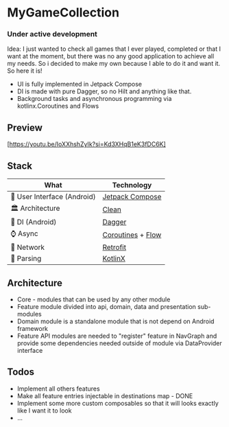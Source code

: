 # MyGameCollection

### Under active development

Idea: I just wanted to check all games that I ever played, completed or that I want at the moment, but there was no any good application to achieve all my needs.
So i decided to make my own because I able to do it and want it. So here it is!

- UI is fully implemented in Jetpack Compose
- DI is made with pure Dagger, so no Hilt and anything like that.
- Background tasks and asynchronous programming via kotlinx.Coroutines and Flows

## Preview

[https://youtu.be/IoXXhshZyIk?si=Kd3XHqB1eK3fDC6K]


## Stack

|What|Technology|
|-|-|
|🔘 User Interface (Android)|[Jetpack Compose](https://developer.android.com/jetpack/compose)|
|🏛 Architecture|[Clean](https://blog.cleancoder.com/uncle-bob/2012/08/13/the-clean-architecture.html)|
|💉 DI (Android)|[Dagger](https://dagger.dev/dev-guide/)|
|⌚️ Async| [Coroutines](https://kotlinlang.org/docs/coroutines-overview.html) + [Flow](https://kotlin.github.io/kotlinx.coroutines/kotlinx-coroutines-core/kotlinx.coroutines.flow/-flow/)                |
|📶 Network| [Retrofit](https://square.github.io/retrofit/)|
|📃 Parsing| [KotlinX](https://kotlinlang.org/docs/serialization.html)|

## Architecture

- Core - modules that can be used by any other module
- Feature module divided into api, domain, data and presentation sub-modules
- Domain module is a standalone module that is not depend on Android framework
- Feature API modules are needed to "register" feature in NavGraph and provide some dependencies needed outside of module via DataProvider interface

## Todos

- Implement all others features
- Make all feature entries injectable in destinations map - DONE
- Implement some more custom composables so that it will looks exactly like I want it to look
- ...
